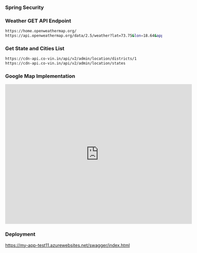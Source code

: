### Spring Security

### Weather GET API Endpoint
```bash
https://home.openweathermap.org/
https://api.openweathermap.org/data/2.5/weather?lat=73.75&lon=18.64&appid=ccfcadc9a73d82ec42c90a6ea4829810
```

### Get State and Cities List
```bash
https://cdn-api.co-vin.in/api/v2/admin/location/districts/1
https://cdn-api.co-vin.in/api/v2/admin/location/states
```

### Google Map Implementation
<iframe src="https://www.google.com/maps/embed?pb=!1m18!1m12!1m3!1d1890.2043639616168!2d73.75686630183439!3d18.64564600146357!2m3!1f0!2f0!3f0!3m2!1i1024!2i768!4f13.1!3m3!1m2!1s0x3bc2b9f04635518b%3A0xea525f504f61f2a4!2sInstitute%20for%20Advanced%20Computing%20%26%20Software%20Development!5e0!3m2!1sen!2sin!4v1722578185236!5m2!1sen!2sin" width="600" height="450" style="border:0;" allowfullscreen="" loading="lazy" referrerpolicy="no-referrer-when-downgrade"></iframe>

### Deployment
https://my-app-test11.azurewebsites.net/swagger/index.html


